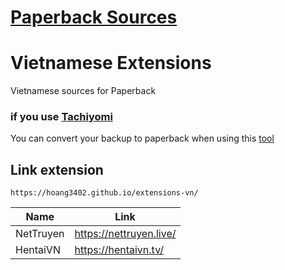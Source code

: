 # [Paperback Sources](https://paperback.moe/)
# Vietnamese Extensions
Vietnamese sources for Paperback

### if you use [Tachiyomi](https://tachiyomi.org/)

You can convert your backup to paperback when using this [tool](https://github.com/hoang3402/Tachiyomi-To-Paperbackup-Converter)

## Link extension
```
https://hoang3402.github.io/extensions-vn/
```
<div align="center">

| Name      | Link                    |
|-----------|-------------------------|
| NetTruyen | https://nettruyen.live/ |
| HentaiVN  | https://hentaivn.tv/    |

</div>

